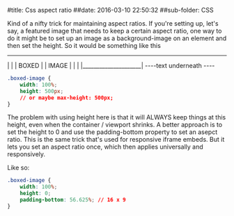 #title:  Css aspect ratio
##date:  2016-03-10 22:50:32
##sub-folder:  CSS

Kind of a nifty trick for maintaining aspect ratios. If you're setting up, let's say, a featured image that needs to keep a certain aspect ratio, one way to do it might be to set up an image as a background-image on an element and then set the height. So it would be something like this

_______________________
|                     |
|       BOXED         |
|       IMAGE         |
|                     |
|_____________________|
----text underneath ----

````css
.boxed-image {
	width: 100%;
	height: 500px;
	// or maybe max-height: 500px;
}
````

The problem with using height here is that it will ALWAYS keep things at this height, even when the container / viewport shrinks. A better approach is to set the height to 0 and use the padding-bottom property to set an asepct ratio. This is the same trick that's used for responsive iframe embeds. But it lets you set an aspect ratio once, which then applies universally and responsively.

Like so:

````css
.boxed-image {
	width: 100%;
	height: 0;
	padding-bottom: 56.625%; // 16 x 9
}
````